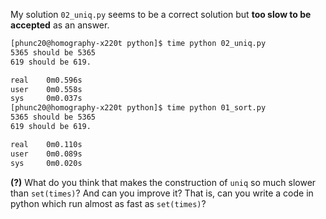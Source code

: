 My solution `02_uniq.py` seems to be a correct solution but **too slow to be accepted** as an answer.
```bash
[phunc20@homography-x220t python]$ time python 02_uniq.py
5365 should be 5365
619 should be 619.

real    0m0.596s
user    0m0.558s
sys     0m0.037s
[phunc20@homography-x220t python]$ time python 01_sort.py
5365 should be 5365
619 should be 619.

real    0m0.110s
user    0m0.089s
sys     0m0.020s
```

**(?)** What do you think that makes the construction of `uniq` so much slower than `set(times)`? And can you improve it? That is, can you write a code in python which run almost as fast as `set(times)`?
